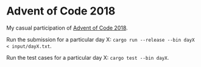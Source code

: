 Advent of Code 2018
===================

My casual participation of [Advent of Code 2018](https://adventofcode.com/2018).

Run the submission for a particular day X: `cargo run --release --bin dayX < input/dayX.txt`.

Run the test cases for a particular day X: `cargo test --bin dayX`.
